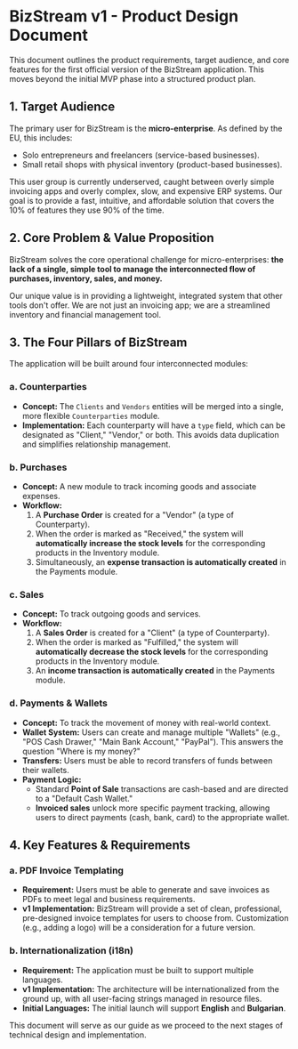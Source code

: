 # BizStream v1 - Product Design Document

This document outlines the product requirements, target audience, and core features for the first official version of the BizStream application. This moves beyond the initial MVP phase into a structured product plan.

## 1. Target Audience

The primary user for BizStream is the **micro-enterprise**. As defined by the EU, this includes:
- Solo entrepreneurs and freelancers (service-based businesses).
- Small retail shops with physical inventory (product-based businesses).

This user group is currently underserved, caught between overly simple invoicing apps and overly complex, slow, and expensive ERP systems. Our goal is to provide a fast, intuitive, and affordable solution that covers the 10% of features they use 90% of the time.

## 2. Core Problem & Value Proposition

BizStream solves the core operational challenge for micro-enterprises: **the lack of a single, simple tool to manage the interconnected flow of purchases, inventory, sales, and money.**

Our unique value is in providing a lightweight, integrated system that other tools don't offer. We are not just an invoicing app; we are a streamlined inventory and financial management tool.

## 3. The Four Pillars of BizStream

The application will be built around four interconnected modules:

### a. Counterparties
- **Concept:** The `Clients` and `Vendors` entities will be merged into a single, more flexible `Counterparties` module.
- **Implementation:** Each counterparty will have a `type` field, which can be designated as "Client," "Vendor," or both. This avoids data duplication and simplifies relationship management.

### b. Purchases
- **Concept:** A new module to track incoming goods and associate expenses.
- **Workflow:**
    1. A **Purchase Order** is created for a "Vendor" (a type of Counterparty).
    2. When the order is marked as "Received," the system will **automatically increase the stock levels** for the corresponding products in the Inventory module.
    3. Simultaneously, an **expense transaction is automatically created** in the Payments module.

### c. Sales
- **Concept:** To track outgoing goods and services.
- **Workflow:**
    1. A **Sales Order** is created for a "Client" (a type of Counterparty).
    2. When the order is marked as "Fulfilled," the system will **automatically decrease the stock levels** for the corresponding products in the Inventory module.
    3. An **income transaction is automatically created** in the Payments module.

### d. Payments & Wallets
- **Concept:** To track the movement of money with real-world context.
- **Wallet System:** Users can create and manage multiple "Wallets" (e.g., "POS Cash Drawer," "Main Bank Account," "PayPal"). This answers the question "Where is my money?"
- **Transfers:** Users must be able to record transfers of funds between their wallets.
- **Payment Logic:**
    - Standard **Point of Sale** transactions are cash-based and are directed to a "Default Cash Wallet."
    - **Invoiced sales** unlock more specific payment tracking, allowing users to direct payments (cash, bank, card) to the appropriate wallet.

## 4. Key Features & Requirements

### a. PDF Invoice Templating
- **Requirement:** Users must be able to generate and save invoices as PDFs to meet legal and business requirements.
- **v1 Implementation:** BizStream will provide a set of clean, professional, pre-designed invoice templates for users to choose from. Customization (e.g., adding a logo) will be a consideration for a future version.

### b. Internationalization (i18n)
- **Requirement:** The application must be built to support multiple languages.
- **v1 Implementation:** The architecture will be internationalized from the ground up, with all user-facing strings managed in resource files.
- **Initial Languages:** The initial launch will support **English** and **Bulgarian**.

This document will serve as our guide as we proceed to the next stages of technical design and implementation.